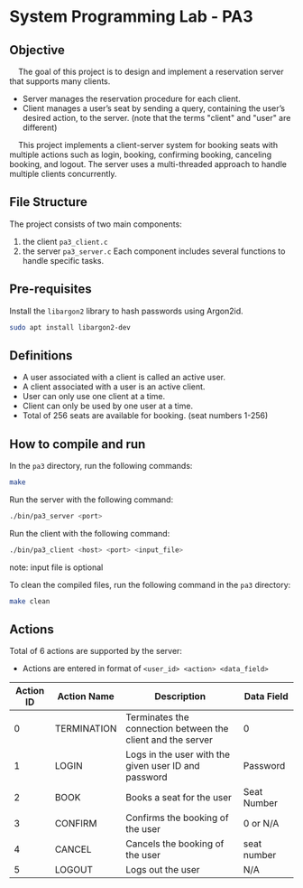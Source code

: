# System Programming Lab - PA3

## Objective
&nbsp; &nbsp; The goal of this project is to design and implement a reservation server that supports many clients.
- Server manages the reservation procedure for each client.
- Client manages a user’s seat by sending a query, containing the user’s desired action, to the server. (note that the terms "client" and "user" are different)

&nbsp; &nbsp; This project implements a client-server system for booking seats with multiple actions such as login, booking, confirming booking, canceling booking, and logout. The server uses a multi-threaded approach to handle multiple clients concurrently.

## File Structure
The project consists of two main components: 
1. the client `pa3_client.c`
2. the server `pa3_server.c`
Each component includes several functions to handle specific tasks.

## Pre-requisites
Install the `libargon2` library to hash passwords using Argon2id.
```bash
sudo apt install libargon2-dev
```  

## Definitions
- A user associated with a client is called an active user.
- A client associated with a user is an active client.
- User can only use one client at a time.
- Client can only be used by one user at a time.
- Total of 256 seats are available for booking. (seat numbers 1-256)


## How to compile and run
In the `pa3` directory, run the following commands:
```bash
make
```

Run the server with the following command:
```bash
./bin/pa3_server <port>
```

Run the client with the following command:
```bash
./bin/pa3_client <host> <port> <input_file>
```
note: input file is optional

To clean the compiled files, run the following command in the `pa3` directory:
```bash
make clean
```

## Actions
Total of 6 actions are supported by the server:
- Actions are entered in format of `<user_id> <action> <data_field>`

| Action ID | Action Name | Description | Data Field |
| --- | --- | --- | --- |
| 0 | TERMINATION | Terminates the connection between the client and the server | 0 |
| 1 | LOGIN | Logs in the user with the given user ID and password | Password |
| 2 | BOOK | Books a seat for the user | Seat Number |
| 3 | CONFIRM | Confirms the booking of the user | 0 or N/A |
| 4 | CANCEL | Cancels the booking of the user | seat number |
| 5 | LOGOUT | Logs out the user | N/A |